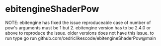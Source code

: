 # ebitengineShaderPow
NOTE: ebitengine has fixed the issue
reproduceable case of number of pow's arguments must be 1 but 2. 
ebitengine version has to be 2.4.0 or above to reproduce the issue. older versions does not have this issue.
to run type go run github.com/cedriclikescode/ebitengineShaderPow@main
